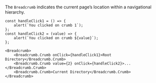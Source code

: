 The `Breadcrumb` indicates the current page’s location within a navigational hierarchy.

```
const handleClick1 = () => {
    alert(`You clicked on crumb 1`);
};
const handleClick2 = (value) => {
    alert(`You clicked on crumb ${value}`);
};

<Breadcrumb>
    <Breadcrumb.Crumb onClick={handleClick1}>Root Directory</Breadcrumb.Crumb>
    <Breadcrumb.Crumb value={2} onClick={handleClick2}>...</Breadcrumb.Crumb>
    <Breadcrumb.Crumb>Current Directory</Breadcrumb.Crumb>
</Breadcrumb>
```

